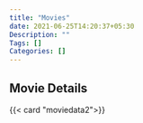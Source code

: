 ```yaml
---
title: "Movies"
date: 2021-06-25T14:20:37+05:30
Description: ""
Tags: []
Categories: []
---
```


## Movie Details

{{< card "moviedata2">}}

